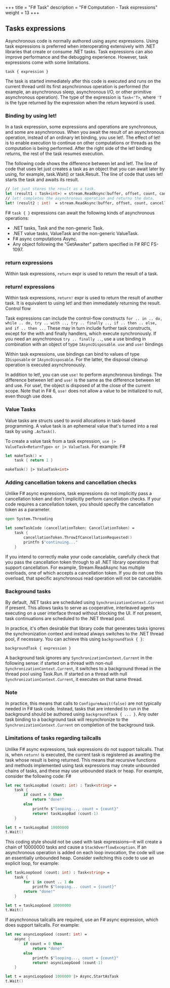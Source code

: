 +++
title = "F# Task"
description = "F# Computation - Task expressions"
weight = 13
+++

## Tasks expressions

Asynchronous code is normally authored using async expressions. Using task expressions is preferred when interoperating extensively with .NET libraries that create or consume .NET tasks. Task expressions can also improve performance and the debugging experience. However, task expressions come with some limitations.


`task { expression }`

The task is started immediately after this code is executed and runs on the current thread until its first asynchronous operation is performed (for example, an asynchronous sleep, asynchronous I/O, or other primitive asynchronous operation). The type of the expression is `Task<'T>`, where `'T` is the type returned by the expression when the return keyword is used.


### Binding by using let!

In a task expression, some expressions and operations are synchronous, and some are asynchronous. When you await the result of an asynchronous operation, instead of an ordinary let binding, you use let!. The effect of let! is to enable execution to continue on other computations or threads as the computation is being performed. After the right side of the let! binding returns, the rest of the task resumes execution.

The following code shows the difference between let and let!. The line of code that uses let just creates a task as an object that you can await later by using, for example, task.Wait() or task.Result. The line of code that uses let! starts the task and awaits its result.

```fsharp
// let just stores the result as a task.
let (result1 : Task<int>) = stream.ReadAsync(buffer, offset, count, cancellationToken)
// let! completes the asynchronous operation and returns the data.
let! (result2 : int)  = stream.ReadAsync(buffer, offset, count, cancellationToken)
```

F# `task { }` expressions can await the following kinds of asynchronous operations:

- .NET tasks, Task<TResult> and the non-generic Task.
- .NET value tasks, ValueTask<TResult> and the non-generic ValueTask.
- F# async computations Async<T>.
- Any object following the "GetAwaiter" pattern specified in F# RFC FS-1097.

### return expressions

Within task expressions, `return` expr is used to return the result of a task.

### return! expressions

Within task expressions, `return!` expr is used to return the result of another task. It is equivalent to using let! and then immediately returning the result.
Control flow

Task expressions can include the control-flow constructs `for .. in .. do, while .. do, try .. with .., try .. finally .., if .. then .. else, and if .. then ...` These may in turn include further task constructs, except for the with and finally handlers, which execute synchronously. If you need an asynchronous `try .. finally ..`, use a use binding in combination with an object of type `IAsyncDisposable`.
`use` and `use!` bindings

Within task expressions, use bindings can bind to values of type `IDisposable` or `IAsyncDisposable`. For the latter, the disposal cleanup operation is executed asynchronously.

In addition to let!, you can use  `use!` to perform asynchronous bindings. The difference between let! and  `use!` is the same as the difference between let and use. For use!, the object is disposed of at the close of the current scope. Note that in F# 6,  `use!` does not allow a value to be initialized to null, even though use does.


### Value Tasks

Value tasks are structs used to avoid allocations in task-based programming. A value task is an ephemeral value that's turned into a real task by using `.AsTask()`.

To create a value task from a task expression, `use |> ValueTask<ReturnType> or |> ValueTask`. For example:
F#

```fsharp
let makeTask() =
    task { return 1 }

makeTask() |> ValueTask<int>
```


### Adding cancellation tokens and cancellation checks

Unlike F# async expressions, task expressions do not implicitly pass a cancellation token and don't implicitly perform cancellation checks. If your code requires a cancellation token, you should specify the cancellation token as a parameter. 

```fsharp
open System.Threading

let someTaskCode (cancellationToken: CancellationToken) =
    task {
        cancellationToken.ThrowIfCancellationRequested()
        printfn $"continuing..."
    }
```


If you intend to correctly make your code cancelable, carefully check that you pass the cancellation token through to all .NET library operations that support cancellation. For example, Stream.ReadAsync has multiple overloads, one of which accepts a cancellation token. If you do not use this overload, that specific asynchronous read operation will not be cancelable.


### Background tasks

By default, .NET tasks are scheduled using `SynchronizationContext.Current` if present. This allows tasks to serve as cooperative, interleaved agents executing on a user interface thread without blocking the UI. If not present, task continuations are scheduled to the .NET thread pool.

In practice, it's often desirable that library code that generates tasks ignores the synchronization context and instead always switches to the .NET thread pool, if necessary. You can achieve this using `backgroundTask { }`:

`backgroundTask { expression }`

A background task ignores any `SynchronizationContext.Current` in the following sense: if started on a thread with non-null `SynchronizationContext.Current`, it switches to a background thread in the thread pool using Task.Run. If started on a thread with null `SynchronizationContext.Current`, it executes on that same thread.

### Note

In practice, this means that calls to `ConfigureAwait(false)` are not typically needed in F# task code. Instead, tasks that are intended to run in the background should be authored using `backgroundTask { ... }`. Any outer task binding to a background task will resynchronize to the `SynchronizationContext.Current` on completion of the background task.

### Limitations of tasks regarding tailcalls

Unlike F# async expressions, task expressions do not support tailcalls. That is, when `return!` is executed, the current task is registered as awaiting the task whose result is being returned. This means that recursive functions and methods implemented using task expressions may create unbounded chains of tasks, and these may use unbounded stack or heap. For example, consider the following code:
F#

```fsharp
let rec taskLoopBad (count: int) : Task<string> =
    task {
        if count = 0 then
            return "done!"
        else
            printfn $"looping..., count = {count}"
            return! taskLoopBad (count-1)
    }

let t = taskLoopBad 10000000
t.Wait()
```

This coding style should not be used with task expressions—it will create a chain of 10000000 tasks and cause a `StackOverflowException`. If an asynchronous operation is added on each loop invocation, the code will use an essentially unbounded heap. Consider switching this code to use an explicit loop, for example:


```fsharp
let taskLoopGood (count: int) : Task<string> =
    task {
        for i in count .. 1 do
            printfn $"looping... count = {count}"
        return "done!"
    }

let t = taskLoopGood 10000000
t.Wait()
```

If asynchronous tailcalls are required, use an F# async expression, which does support tailcalls. For example:

```fsharp
let rec asyncLoopGood (count: int) =
    async {
        if count = 0 then
            return "done!"
        else
            printfn $"looping..., count = {count}"
            return! asyncLoopGood (count-1)
    }

let t = asyncLoopGood 1000000 |> Async.StartAsTask
t.Wait()
```
